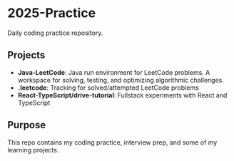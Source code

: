 # 2025-Practice

Daily coding practice repository.

## Projects

- **Java-LeetCode**: Java run environment for LeetCode problems. A workspace for solving, testing, and optimizing algorithmic challenges.
- **.leetcode**: Tracking for solved/attempted LeetCode problems
- **React-TypeScript/drive-tutorial**: Fullstack experiments with React and TypeScript

## Purpose

This repo contains my coding practice, interview prep, and some of my learning projects.
